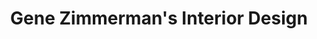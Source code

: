 ---
title: "Gene Zimmerman's Interior Design"
url: /dayton/gene-zimmermans-interior-design/
shop: Raumausstattung
---